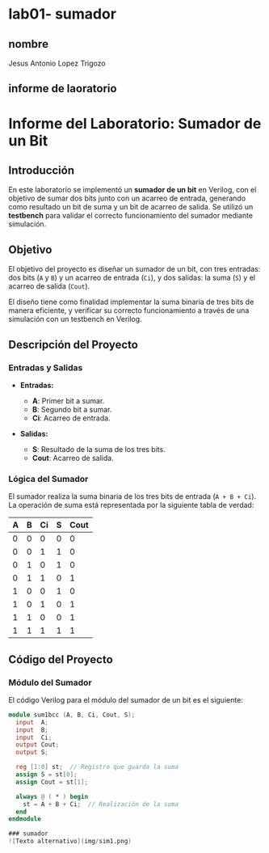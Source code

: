 # lab01- sumador 
## nombre
Jesus Antonio Lopez Trigozo


## informe de laoratorio 

# Informe del Laboratorio: Sumador de un Bit

## Introducción

En este laboratorio se implementó un **sumador de un bit** en Verilog, con el objetivo de sumar dos bits junto con un acarreo de entrada, generando como resultado un bit de suma y un bit de acarreo de salida. Se utilizó un **testbench** para validar el correcto funcionamiento del sumador mediante simulación.

## Objetivo

El objetivo del proyecto es diseñar un sumador de un bit, con tres entradas: dos bits (`A` y `B`) y un acarreo de entrada (`Ci`), y dos salidas: la suma (`S`) y el acarreo de salida (`Cout`).

El diseño tiene como finalidad implementar la suma binaria de tres bits de manera eficiente, y verificar su correcto funcionamiento a través de una simulación con un testbench en Verilog.

## Descripción del Proyecto

### Entradas y Salidas

- **Entradas:**
  - **A**: Primer bit a sumar.
  - **B**: Segundo bit a sumar.
  - **Ci**: Acarreo de entrada.

- **Salidas:**
  - **S**: Resultado de la suma de los tres bits.
  - **Cout**: Acarreo de salida.

### Lógica del Sumador

El sumador realiza la suma binaria de los tres bits de entrada (`A + B + Ci`). La operación de suma está representada por la siguiente tabla de verdad:

| A  | B  | Ci | S  | Cout |
|----|----|----|----|------|
| 0  | 0  | 0  | 0  | 0    |
| 0  | 0  | 1  | 1  | 0    |
| 0  | 1  | 0  | 1  | 0    |
| 0  | 1  | 1  | 0  | 1    |
| 1  | 0  | 0  | 1  | 0    |
| 1  | 0  | 1  | 0  | 1    |
| 1  | 1  | 0  | 0  | 1    |
| 1  | 1  | 1  | 1  | 1    |

## Código del Proyecto

### Módulo del Sumador

El código Verilog para el módulo del sumador de un bit es el siguiente:

```verilog
module sum1bcc (A, B, Ci, Cout, S);
  input  A;
  input  B;
  input  Ci;
  output Cout;
  output S;

  reg [1:0] st;  // Registro que guarda la suma
  assign S = st[0];
  assign Cout = st[1];

  always @ ( * ) begin
    st = A + B + Ci;  // Realización de la suma
  end
endmodule

### sumador 
![Texto alternativo](img/sim1.png)
